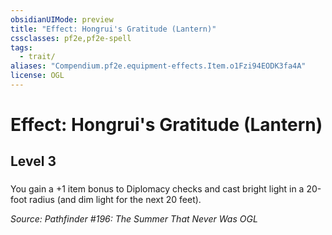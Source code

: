 ```yaml
---
obsidianUIMode: preview
title: "Effect: Hongrui's Gratitude (Lantern)"
cssclasses: pf2e,pf2e-spell
tags:
  - trait/
aliases: "Compendium.pf2e.equipment-effects.Item.o1Fzi94EODK3fa4A"
license: OGL
---
```

# Effect: Hongrui's Gratitude (Lantern)
## Level 3
### 






You gain a +1 item bonus to Diplomacy checks and cast bright light in a 20-foot radius (and dim light for the next 20 feet).

*Source: Pathfinder #196: The Summer That Never Was*
*OGL*